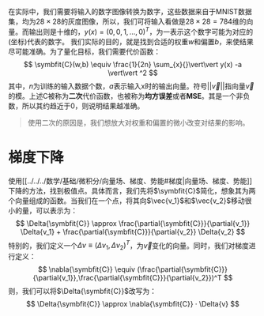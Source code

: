 在实际中，我们需要将输入的数字图像转换为数字，这些数据来自于MNIST数据集，均为$28 \times 28$的灰度图像，所以，我们可将输入看做是$28 \times 28 = 784$维的向量。而输出则是十维的，$y(x) = (0,0,1,...,0)^{T}$，为一表示这个数字可能为对应的(坐标)代表的数字。
我们实际的目的，就是找到合适的权重$w$和偏置$b$，来使结果尽可能准确。为了量化目标，我们需要代价函数：
$$
\symbfit{C}(w,b) 
\equiv 
\frac{1}{2n} \sum_{x}{}\vert\vert y(x) -a \vert\vert ^2
$$
其中，$n$为训练的输入数据个数，$a$表示输入x时的输出向量。符号$\vert\vert \vec{v} \vert\vert$指向量$\vec{v}$的模。上述C被称为**二次**代价函数，也被称为**均方误差**或者**MSE**。其是一个非负数，所以其约趋近于0，则说明结果越准确。
> 使用二次的原因是，我们想放大对权重和偏置的微小改变对结果的影响。

# 梯度下降
使用[[../../../数学/基础/微积分/向量场、梯度、势能#梯度|向量场、梯度、势能]]下降的方法，找到极值点。具体而言，我们先将$\symbfit{C}$简化，想象其为两个向量组成的函数。当我们在一个点，将其向$\vec{v_1}$和$\vec{v_2}$移动很小的量，可以表示为：
$$
\Delta{\symbfit{C}} 
\approx 
\frac{\partial{\symbfit{C}}}{\partial{v_1}} \Delta{v_1}
+
\frac{\partial{\symbfit{C}}}{\partial{v_2}} \Delta{v_2}
$$
特别的，我们定义一个$\Delta{v} \equiv (\Delta{v_1}, \Delta{v_2})^T$，为$\vec{v}$变化的向量。同时，我们对梯度进行定义：
$$
\nabla{\symbfit{C}} \equiv
(\frac{\partial{\symbfit{C}}}{\partial{v_1}},\frac{\partial{\symbfit{C}}}{\partial{v_2}})^T
$$
则，我们可以将$\Delta{\symbfit{C}}$改写为：
$$
\Delta{\symbfit{C}} 
\approx
\nabla{\symbfit{C}} · \Delta{v}
$$